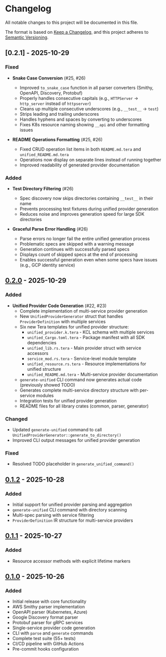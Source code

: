 # Changelog

All notable changes to this project will be documented in this file.

The format is based on [Keep a Changelog](https://keepachangelog.com/en/1.0.0/),
and this project adheres to [Semantic Versioning](https://semver.org/spec/v2.0.0.html).

## [0.2.1] - 2025-10-29

### Fixed

- **Snake Case Conversion** (#25, #26)
  - Improved `to_snake_case` function in all parser converters (Smithy, OpenAPI, Discovery, Protobuf)
  - Properly handles consecutive capitals (e.g., `HTTPServer` → `http_server` instead of `httpserver`)
  - Cleans up multiple consecutive underscores (e.g., `__test__` → `test`)
  - Strips leading and trailing underscores
  - Handles hyphens and spaces by converting to underscores
  - Fixes K8s resource naming showing `__api` and other formatting issues

- **README Operations Formatting** (#25, #26)
  - Fixed CRUD operation list items in both `README.md.tera` and `unified_README.md.tera`
  - Operations now display on separate lines instead of running together
  - Improved readability of generated provider documentation

### Added

- **Test Directory Filtering** (#26)
  - Spec discovery now skips directories containing `__test__` in their name
  - Prevents processing test fixtures during unified provider generation
  - Reduces noise and improves generation speed for large SDK directories

- **Graceful Parse Error Handling** (#26)
  - Parse errors no longer fail the entire unified generation process
  - Problematic specs are skipped with a warning message
  - Generation continues with successfully parsed specs
  - Displays count of skipped specs at the end of processing
  - Enables successful generation even when some specs have issues (e.g., GCP identity service)

## [0.2.0] - 2025-10-29

### Added

- **Unified Provider Code Generation** (#22, #23)
  - Complete implementation of multi-service provider generation
  - New `UnifiedProviderGenerator` struct that handles `ProviderDefinition` with multiple services
  - Six new Tera templates for unified provider structure:
    - `unified_provider.k.tera` - KCL schema with multiple services
    - `unified_Cargo.toml.tera` - Package manifest with all SDK dependencies
    - `unified_lib.rs.tera` - Main provider struct with service accessors
    - `service_mod.rs.tera` - Service-level module template
    - `unified_resource.rs.tera` - Resource implementations for unified structure
    - `unified_README.md.tera` - Multi-service provider documentation
  - `generate-unified` CLI command now generates actual code (previously showed TODO)
  - Generates complete multi-service directory structure with per-service modules
  - Integration tests for unified provider generation
  - README files for all library crates (common, parser, generator)

### Changed

- Updated `generate-unified` command to call `UnifiedProviderGenerator::generate_to_directory()`
- Improved CLI output messages for unified provider generation

### Fixed

- Resolved TODO placeholder in `generate_unified_command()`

## [0.1.2] - 2025-10-28

### Added

- Initial support for unified provider parsing and aggregation
- `generate-unified` CLI command with directory scanning
- Multi-spec parsing with service filtering
- `ProviderDefinition` IR structure for multi-service providers

## [0.1.1] - 2025-10-27

### Added

- Resource accessor methods with explicit lifetime markers

## [0.1.0] - 2025-10-26

### Added

- Initial release with core functionality
- AWS Smithy parser implementation
- OpenAPI parser (Kubernetes, Azure)
- Google Discovery format parser
- Protobuf parser for gRPC services
- Single-service provider code generation
- CLI with `parse` and `generate` commands
- Complete test suite (55+ tests)
- CI/CD pipeline with GitHub Actions
- Pre-commit hooks configuration

[0.2.0]: https://github.com/hemmer-io/hemmer-provider-generator/compare/v0.1.2...v0.2.0
[0.1.2]: https://github.com/hemmer-io/hemmer-provider-generator/compare/v0.1.1...v0.1.2
[0.1.1]: https://github.com/hemmer-io/hemmer-provider-generator/compare/v0.1.0...v0.1.1
[0.1.0]: https://github.com/hemmer-io/hemmer-provider-generator/releases/tag/v0.1.0
